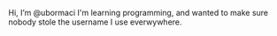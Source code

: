 Hi, I’m @ubormaci
I'm learning programming, and wanted to make sure nobody stole the username I use everwywhere.

<!---
ubormaci/ubormaci is a ✨ special ✨ repository because its `README.md` (this file) appears on your GitHub profile.
You can click the Preview link to take a look at your changes.
--->
